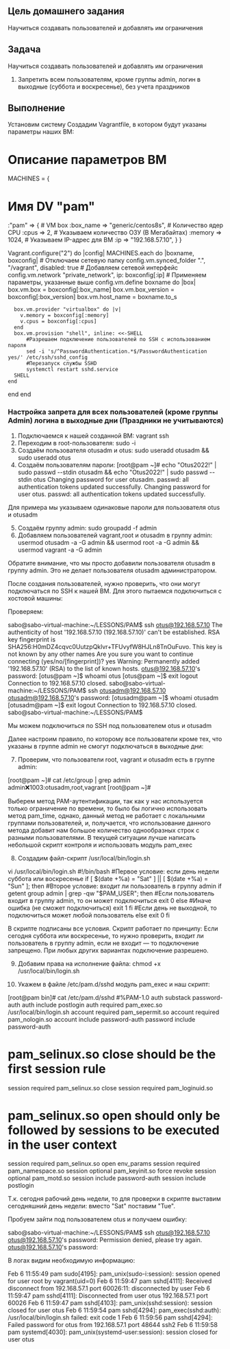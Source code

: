 ## Цель домашнего задания
Научиться создавать пользователей и добавлять им ограничения

## Задача

Научиться создавать пользователей и добавлять им ограничения
1) Запретить всем пользователям, кроме группы admin, логин в выходные (суббота и воскресенье), без учета праздников

## Выполнение

Установим систему
Создадим Vagrantfile, в котором будут указаны параметры наших ВМ:
# Описание параметров ВМ
MACHINES = {
  # Имя DV "pam"
  :"pam" => {
              # VM box
              :box_name => "generic/centos8s",
              # Количество ядер CPU
              :cpus => 2,
              # Указываем количество ОЗУ (В Мегабайтах)
              :memory => 1024,
              # Указываем IP-адрес для ВМ
              :ip => "192.168.57.10",
            }
}

Vagrant.configure("2") do |config|
  MACHINES.each do |boxname, boxconfig|
    # Отключаем сетевую папку
    config.vm.synced_folder ".", "/vagrant", disabled: true
    # Добавляем сетевой интерфейс
    config.vm.network "private_network", ip: boxconfig[:ip]
    # Применяем параметры, указанные выше
    config.vm.define boxname do |box|
      box.vm.box = boxconfig[:box_name]
      box.vm.box_version = boxconfig[:box_version]
      box.vm.host_name = boxname.to_s

      box.vm.provider "virtualbox" do |v|
        v.memory = boxconfig[:memory]
        v.cpus = boxconfig[:cpus]
      end
      box.vm.provision "shell", inline: <<-SHELL
          #Разрешаем подключение пользователей по SSH с использованием пароля
          sed -i 's/^PasswordAuthentication.*$/PasswordAuthentication yes/' /etc/ssh/sshd_config
          #Перезапуск службы SSHD
          systemctl restart sshd.service
  	  SHELL
    end
  end
end

### Настройка запрета для всех пользователей (кроме группы Admin) логина в выходные дни (Праздники не учитываются)

1. Подключаемся к нашей созданной ВМ: vagrant ssh
2. Переходим в root-пользователя: sudo -i
3. Создаём пользователя otusadm и otus: sudo useradd otusadm && sudo useradd otus
4. Создаём пользователям пароли:
[root@pam ~]# echo "Otus2022!" | sudo passwd --stdin otusadm && echo "Otus2022!" | sudo passwd --stdin otus
Changing password for user otusadm.
passwd: all authentication tokens updated successfully.
Changing password for user otus.
passwd: all authentication tokens updated successfully.

Для примера мы указываем одинаковые пароли для пользователя otus и otusadm

5. Создаём группу admin: sudo groupadd -f admin
6. Добавляем пользователей vagrant,root и otusadm в группу admin:
  usermod otusadm -a -G admin && usermod root -a -G admin && usermod vagrant -a -G admin

Обратите внимание, что мы просто добавили пользователя otusadm в группу admin. Это не делает пользователя otusadm администратором.

После создания пользователей, нужно проверить, что они могут подключаться по SSH к нашей ВМ. Для этого пытаемся подключиться с хостовой машины: 

Проверяем:

sabo@sabo-virtual-machine:~/LESSONS/PAM$ ssh otus@192.168.57.10
The authenticity of host '192.168.57.10 (192.168.57.10)' can't be established.
RSA key fingerprint is SHA256:H0mDZ4cqvc0UutzpQklvr+TFUvyfW8HJLn8TnOuFuvo.
This key is not known by any other names
Are you sure you want to continue connecting (yes/no/[fingerprint])? yes
Warning: Permanently added '192.168.57.10' (RSA) to the list of known hosts.
otus@192.168.57.10's password: 
[otus@pam ~]$ whoami 
otus
[otus@pam ~]$ exit
logout
Connection to 192.168.57.10 closed.
sabo@sabo-virtual-machine:~/LESSONS/PAM$ ssh otusadm@192.168.57.10
otusadm@192.168.57.10's password: 
[otusadm@pam ~]$ whoami 
otusadm
[otusadm@pam ~]$ exit
logout
Connection to 192.168.57.10 closed.
sabo@sabo-virtual-machine:~/LESSONS/PAM$ 

Мы можем подключиться по SSH под пользователем otus и otusadm

Далее настроим правило, по которому все пользователи кроме тех, что указаны в группе admin не смогут подключаться в выходные дни:

7. Проверим, что пользователи root, vagrant и otusadm есть в группе admin:

[root@pam ~]# cat /etc/group | grep admin
admin:x:1003:otusadm,root,vagrant
[root@pam ~]# 

Выберем метод PAM-аутентификации, так как у нас используется только ограничение по времени, то было бы логично использовать метод pam_time, однако, данный метод не работает с локальными группами пользователей, и, получается, что использование данного метода добавит нам большое количество однообразных строк с разными пользователями. В текущей ситуации лучше написать небольшой скрипт контроля и использовать модуль pam_exec

8. Создадим файл-скрипт /usr/local/bin/login.sh

vi /usr/local/bin/login.sh
#!/bin/bash
#Первое условие: если день недели суббота или воскресенье
if [ $(date +%a) = "Sat" ] || [ $(date +%a) = "Sun" ]; then
 #Второе условие: входит ли пользователь в группу admin
 if getent group admin | grep -qw "$PAM_USER"; then
        #Если пользователь входит в группу admin, то он может подключиться
        exit 0
      else
        #Иначе ошибка (не сможет подключиться)
        exit 1
    fi
  #Если день не выходной, то подключиться может любой пользователь
  else
    exit 0
fi


В скрипте подписаны все условия. Скрипт работает по принципу: 
Если сегодня суббота или воскресенье, то нужно проверить, входит ли пользователь в группу admin, если не входит — то подключение запрещено. При любых других вариантах подключение разрешено. 

9. Добавим права на исполнение файла: chmod +x /usr/local/bin/login.sh

10. Укажем в файле /etc/pam.d/sshd модуль pam_exec и наш скрипт:

[root@pam bin]# cat /etc/pam.d/sshd
#%PAM-1.0
auth       substack     password-auth
auth       include      postlogin
auth       required     pam_exec.so /usr/local/bin/login.sh
account    required     pam_sepermit.so
account    required     pam_nologin.so
account    include      password-auth
password   include      password-auth
# pam_selinux.so close should be the first session rule
session    required     pam_selinux.so close
session    required     pam_loginuid.so
# pam_selinux.so open should only be followed by sessions to be executed in the user context
session    required     pam_selinux.so open env_params
session    required     pam_namespace.so
session    optional     pam_keyinit.so force revoke
session    optional     pam_motd.so
session    include      password-auth
session    include      postlogin


Т.к. сегодня рабочий день недели, то для проверки в скрипте выставим сегодняшний день недели: вместо "Sat" поставим "Tue".

Пробуем зайти под пользователем otus и получаем ошибку:

sabo@sabo-virtual-machine:~/LESSONS/PAM$ ssh otus@192.168.57.10
otus@192.168.57.10's password: 
Permission denied, please try again.
otus@192.168.57.10's password: 

В логах видим необходимую информацию:

Feb  6 11:55:49 pam sudo[4195]: pam_unix(sudo-i:session): session opened for user root by vagrant(uid=0)
Feb  6 11:59:47 pam sshd[4111]: Received disconnect from 192.168.57.1 port 60026:11: disconnected by user
Feb  6 11:59:47 pam sshd[4111]: Disconnected from user otus 192.168.57.1 port 60026
Feb  6 11:59:47 pam sshd[4103]: pam_unix(sshd:session): session closed for user otus
Feb  6 11:59:54 pam sshd[4294]: pam_exec(sshd:auth): /usr/local/bin/login.sh failed: exit code 1
Feb  6 11:59:56 pam sshd[4294]: Failed password for otus from 192.168.57.1 port 48644 ssh2
Feb  6 11:59:58 pam systemd[4030]: pam_unix(systemd-user:session): session closed for user otus








































